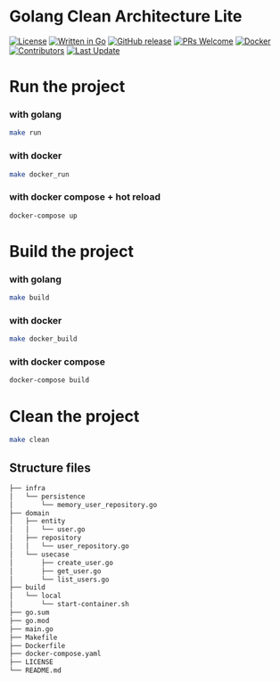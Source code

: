 
# Golang Clean Architecture Lite

[![License](https://img.shields.io/github/license/jrfernandodasilva/golang-clean-arch-lite.svg)](LICENSE)
[![Written in Go](https://img.shields.io/badge/Go-00ADD8?style=flat&logo=go&logoColor=white)](https://golang.org/)
[![GitHub release](https://img.shields.io/github/v/release/jrfernandodasilva/golang-clean-arch-lite.svg)](https://github.com/jrfernandodasilva/golang-clean-arch-lite/releases)
[![PRs Welcome](https://img.shields.io/badge/PRs-welcome-brightgreen.svg?style=flat-square)](http://makeapullrequest.com)
[![Docker](https://img.shields.io/badge/Docker-2496ED?style=flat&logo=docker&logoColor=white)](https://www.docker.com/)
[![Contributors](https://img.shields.io/github/contributors/jrfernandodasilva/golang-clean-arch-lite.svg)](https://github.com/jrfernandodasilva/golang-clean-arch-lite/graphs/contributors)
[![Last Update](https://img.shields.io/github/last-commit/jrfernandodasilva/golang-clean-arch-lite.svg)](https://github.com/jrfernandodasilva/golang-clean-arch-lite/commits/main)

# Run the project

### with golang
```bash
make run
```

### with docker
```bash
make docker_run
```

### with docker compose + hot reload
```bash
docker-compose up
```

# Build the project

### with golang
```bash
make build
```

### with docker
```bash
make docker_build
```

### with docker compose
```bash
docker-compose build
```

# Clean the project

```bash
make clean
```

## Structure files
```md
├── infra
│   └── persistence
│       └── memory_user_repository.go
├── domain
│   ├── entity
│   │   └── user.go
│   ├── repository
│   │   └── user_repository.go
│   └── usecase
│       ├── create_user.go
│       ├── get_user.go
│       └── list_users.go
├── build
│   └── local
│       └── start-container.sh
├── go.sum
├── go.mod
├── main.go
├── Makefile
├── Dockerfile
├── docker-compose.yaml
├── LICENSE
└── README.md
```